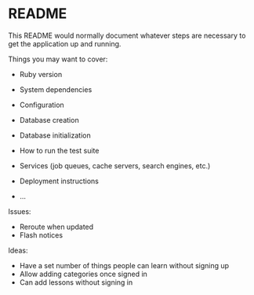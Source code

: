 # README

This README would normally document whatever steps are necessary to get the
application up and running.

Things you may want to cover:

* Ruby version

* System dependencies

* Configuration

* Database creation

* Database initialization

* How to run the test suite

* Services (job queues, cache servers, search engines, etc.)

* Deployment instructions

* ...

Issues:
- Reroute when updated   
- Flash notices 

Ideas:
- Have a set number of things people can learn without signing up
- Allow adding categories once signed in
- Can add lessons without signing in
